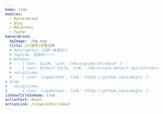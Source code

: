 ```yaml
---
home: true
modules:
  - BannerBrand
  - Blog
  - MdContent
  - Footer
bannerBrand:
  bgImage: '/bg.svg'
  title: 🤵‍♂️(靓仔)的笔记库
  # description: 记录一些笔记儿
  # tagline: 追逐风～～～
  # buttons:
  #   - { text: Guide, link: '/docs/guide/introduce' }
  #   - { text: Default Style, link: '/docs/style-default-api/introduce', type: 'plain' }
  # socialLinks:
  #   - { icon: 'LogoGithub', link: 'https://github.com/LzAngle' }
# blog:
#   socialLinks:
#     - { icon: 'LogoGithub', link: 'https://github.com/LzAngle' }
isShowTitleInHome: true
actionText: About
actionLink: /views/other/about
---
```


<!-- # 快速开始

**npx**

```bash
# 初始化，并选择 2.x
npx @vuepress-reco/theme-cli init
```

**npm**

```bash
# 初始化，并选择 2.x
npm install @vuepress-reco/theme-cli@1.0.7 -g
theme-cli init
```

**yarn**

```bash
# 初始化，并选择 2.x
yarn global add @vuepress-reco/theme-cli@1.0.7
theme-cli init
```  -->
